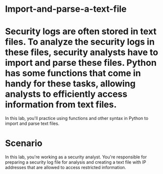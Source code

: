 # Import-and-parse-a-text-file
# Security logs are often stored in text files. To analyze the security logs in these files, security analysts have to import and parse these files. Python has some functions that come in handy for these tasks, allowing analysts to efficiently access information from text files.

In this lab, you'll practice using functions and other syntax in Python to import and parse text files.


# Scenario
In this lab, you're working as a security analyst. You're responsible for preparing a security log file for analysis and creating a text file with IP addresses that are allowed to access restricted information.
